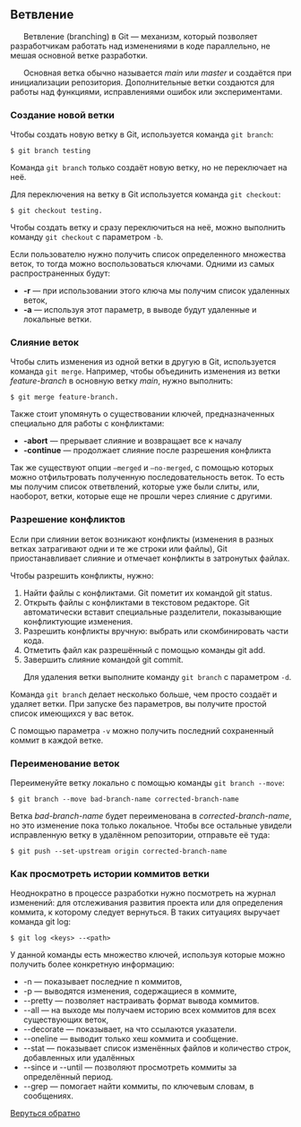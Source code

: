 ## Ветвление
&nbsp;&nbsp;&nbsp;&nbsp;&nbsp;&nbsp;Ветвление (branching) в Git — механизм, который позволяет разработчикам работать над изменениями в коде параллельно, не мешая основной ветке разработки.

&nbsp;&nbsp;&nbsp;&nbsp;&nbsp;&nbsp;Основная ветка обычно называется *main* или *master* и создаётся при инициализации репозитория. Дополнительные ветки создаются для работы над функциями, исправлениями ошибок или экспериментами.

### **Создание новой ветки**

Чтобы создать новую ветку в Git, используется команда `git branch`:
```
$ git branch testing
```

Команда `git branch` только создаёт новую ветку, но не переключает на неё.

Для переключения на ветку в Git используется команда `git checkout`:
```
$ git checkout testing.
```

Чтобы создать ветку и сразу переключиться на неё, можно выполнить команду `git checkout` с параметром `-b`.

Если пользователю нужно получить список определенного множества веток, то тогда можно воспользоваться ключами. Одними из самых распространенных будут:
+ **-r** — при использовании этого ключа мы получим список удаленных веток,
+ **-a** — используя этот параметр, в выводе будут удаленные и локальные ветки.

### **Слияние веток**

Чтобы слить изменения из одной ветки в другую в Git, используется команда `git merge`. Например, чтобы объединить изменения из ветки *feature-branch* в основную ветку *main*, нужно выполнить: 
```
$ git merge feature-branch.
```

Также стоит упомянуть о существовании ключей, предназначенных специально для работы с конфликтами:
+ **-abort** — прерывает слияние и возвращает все к началу
+ **-continue** — продолжает слияние после разрешения конфликта

Так же существуют опции `—merged` и `—no-merged`, с помощью которых можно отфильтровать полученную последовательность веток. То есть мы получим список ответвлений, которые уже были слиты, или, наоборот, ветки, которые еще не прошли через слияние с другими.

### **Разрешение конфликтов**

Если при слиянии веток возникают конфликты (изменения в разных ветках затрагивают одни и те же строки или файлы), Git приостанавливает слияние и отмечает конфликты в затронутых файлах.

Чтобы разрешить конфликты, нужно:
1.	Найти файлы с конфликтами. Git пометит их командой git status.
2.	Открыть файлы с конфликтами в текстовом редакторе. Git автоматически вставит специальные разделители, показывающие конфликтующие изменения.
3.	Разрешить конфликты вручную: выбрать или скомбинировать части кода.
4.	Отметить файл как разрешённый с помощью команды git add.
5.	Завершить слияние командой git commit.

&nbsp;&nbsp;&nbsp;&nbsp;&nbsp;&nbsp;Для удаления ветки выполните команду `git branch` с параметром `-d`.

Команда `git branch` делает несколько больше, чем просто создаёт и удаляет ветки. При запуске без параметров, вы получите простой список имеющихся у вас веток.

С помощью параметра `-v` можно получить последний сохраненный коммит в каждой ветке.

### **Переименование веток**

Переименуйте ветку локально с помощью команды `git branch --move`: 
```
$ git branch --move bad-branch-name corrected-branch-name
```

Ветка *bad-branch-name* будет переименована в *corrected-branch-name*, но это изменение пока только локальное. Чтобы все остальные увидели исправленную ветку в удалённом репозитории, отправьте её туда: 
```
$ git push --set-upstream origin corrected-branch-name
```

### **Как просмотреть истории коммитов ветки**

Неоднократно в процессе разработки нужно посмотреть на журнал изменений: для отслеживания развития проекта или для определения коммита, к которому следует вернуться. В таких ситуациях выручает команда git log:
```
$ git log <keys> --<path>
```

У данной команды есть множество ключей, используя которые можно получить более конкретную информацию:
+ -n — показывает последние n коммитов,
+ -p — выводятся изменения, содержащиеся в коммите,
+ --pretty — позволяет настраивать формат вывода коммитов. 
+ --all — на выходе мы получаем историю всех коммитов для всех существующих веток,
+ --decorate — показывает, на что ссылаются указатели.
+ --oneline — выводит только хеш коммита и сообщение.
+ --stat — показывает список изменённых файлов и количество строк, добавленных или удалённых 
+ --since и --until — позволяют просмотреть коммиты за определённый период.
+ --grep — помогает найти коммиты, по ключевым словам, в сообщениях.

[Веруться обратно](README.md)